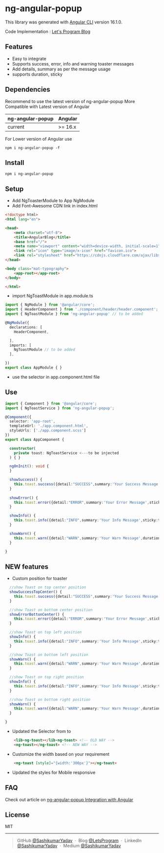 # ng-angular-popup

This library was generated with [Angular CLI](https://github.com/angular/angular-cli) version 16.1.0.

Code Implementation : [Let's Program Blog](https://letsprogram.in/blog/647990c15960050b58aca375)

## Features

- Easy to integrate
- Supports success, error, info and warning toaster messages
- Add details, summary as per the message usage
- supports duration, sticky

## Dependencies
Recommend to use the latest version of ng-angular-popup
More Compatible with Latest version of Angular

| ng-angular-popup | Angular     |
| ---------------- | ----------- |
| current          | >= 16.x     |

For Lower version of Angular use
```
npm i ng-angular-popup -f
```
## Install

```
npm i ng-angular-popup
```

## Setup

- Add NgToasterModule to App NgModule
- Add Font-Awesome CDN link in index.html
```html
<!doctype html>
<html lang="en">

<head>
    <meta charset="utf-8">
    <title>AngularBlog</title>
    <base href="/">
    <meta name="viewport" content="width=device-width, initial-scale=1">
    <link rel="icon" type="image/x-icon" href="favicon.ico">
    <link rel="stylesheet" href="https://cdnjs.cloudflare.com/ajax/libs/font-awesome/4.7.0/css/font-awesome.min.css"><!-- To be Added  -->
</head>

<body class="mat-typography">
    <app-root></app-root>
</body>

</html>
```
- import NgToastModule in app.module.ts
```typescript
import { NgModule } from '@angular/core';
import { HeaderComponent } from './component/header/header.component';
import { NgToastModule } from 'ng-angular-popup' // to be added

@NgModule({
  declarations: [
    HeaderComponent,

  ],
  imports: [
    NgToastModule // to be added
  ],

})
export class AppModule { }
```
- use the selector <lib-ng-toast></lib-ng-toast> in app.component.html file
## Use

```typescript
import { Component } from '@angular/core';
import { NgToastService } from 'ng-angular-popup';

@Component({
  selector: 'app-root',
  templateUrl: './app.component.html',
  styleUrls: ['./app.component.scss']
})
export class AppComponent {

  constructor(
    private toast: NgToastService <---to be injected
  ) { }

  ngOnInit(): void {
  }

  showSuccess() {
    this.toast.success({detail:"SUCCESS",summary:'Your Success Message',duration:'5000'});
  }
  
  showError() {
    this.toast.error({detail:"ERROR",summary:'Your Error Message',sticky:true});
  }

  showInfo() {
    this.toast.info({detail:"INFO",summary:'Your Info Message',sticky:true});
  }

  showWarn() {
    this.toast.warn({detail:"WARN",summary:'Your Warn Message',duration:'5000'});
  }

}
```

## NEW features

- Custom position for toaster
```typescript
  //show Toast on top center position
  showSuccessTopCenter() {
    this.toast.success({detail:"SUCCESS",summary:'Your Success Message',duration:'5000', position:'topCenter'});
  }

  //show Toast on bottom center position
  showErrorBottonCenter() {
    this.toast.error({detail:"ERROR",summary:'Your Error Message',sticky:true, position:'bottomCenter'});
  }

  //show Toast on top left position
  showInfo() {
    this.toast.info({detail:"INFO",summary:'Your Info Message',sticky:true, position: 'topLeft'});
  }

  //show Toast on bottom left position
  showWarn() {
    this.toast.warn({detail:"WARN",summary:'Your Warn Message',duration:'5000', position: 'bottomLeft'});
  }

  //show Toast on top right position
  showInfo() {
    this.toast.info({detail:"INFO",summary:'Your Info Message',sticky:true, position: 'topRight'});
  }

  //show Toast on bottom right position
  showWarn() {
    this.toast.warn({detail:"WARN",summary:'Your Warn Message',duration:'5000', position: 'bottomRight'});
  }

}
```
- Updated the Selector from <lib-ng-toast></lib-ng-toast> to <ng-toast></ng-toast>
```html
    <lib-ng-toast></lib-ng-toast> <!-- OLD WAY -->
    <ng-toast></ng-toast> <!-- NEW WAY -->
```
- Customize the width based on your requirement
```html
    <ng-toast [style]="{width:'300px'}"></ng-toast>
```
- Updated the styles for Mobile responsive

## FAQ

Check out article on 
[ng-angular-popup Integration with Angular](https://letsprogram.in/blog/647990c15960050b58aca375)

## License

MIT

---

> GitHub [@SashikumarYadav](https://github.com/yshashi) &nbsp;&middot;&nbsp;
> Blog [@LetsProgram](https://letsprogram.in/) &nbsp;&middot;&nbsp;
> LinkedIn [@SashikumarYadav](https://www.linkedin.com/in/sashikumar-yadav-93b621139/) &nbsp;&middot;&nbsp;
> Medium [@SashikumarYadav](https://medium.com/@yshashi30)
